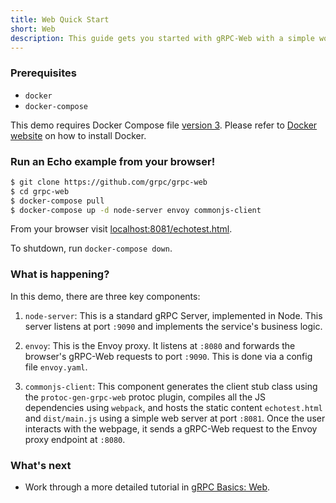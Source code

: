 ```yaml
---
title: Web Quick Start
short: Web
description: This guide gets you started with gRPC-Web with a simple working example.
---
```


### Prerequisites

- `docker`
- `docker-compose`

This demo requires Docker Compose file
[version 3](https://docs.docker.com/compose/compose-file/). Please refer to
[Docker website](https://docs.docker.com/compose/install/#install-compose) on how to install Docker.

### Run an Echo example from your browser!

```sh
$ git clone https://github.com/grpc/grpc-web
$ cd grpc-web
$ docker-compose pull
$ docker-compose up -d node-server envoy commonjs-client
```

From your browser visit
[localhost:8081/echotest.html](http://localhost:8081/echotest.html).

To shutdown, run `docker-compose down`.


### What is happening?

In this demo, there are three key components:

 1. `node-server`: This is a standard gRPC Server, implemented in Node. This
    server listens at port `:9090` and implements the service's business logic.

 2. `envoy`: This is the Envoy proxy. It listens at `:8080` and forwards the
    browser's gRPC-Web requests to port `:9090`. This is done via a config file
    `envoy.yaml`.

 3. `commonjs-client`: This component generates the client stub class using the
    `protoc-gen-grpc-web` protoc plugin, compiles all the JS dependencies using
    `webpack`, and hosts the static content `echotest.html` and `dist/main.js`
    using a simple web server at port `:8081`. Once the user interacts with the
    webpage, it sends a gRPC-Web request to the Envoy proxy endpoint at `:8080`.


### What's next

- Work through a more detailed tutorial in [gRPC Basics: Web](/docs/tutorials/basic/web/).
